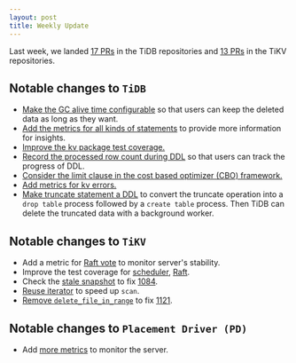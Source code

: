 ```yaml
---
layout: post
title: Weekly Update
---
```


Last week, we landed [17 PRs](https://github.com/pingcap/tidb/pulls?utf8=%E2%9C%93&q=is%3Apr%20is%3Amerged%20merged%3A2016-09-26..2016-09-30%20) in the TiDB repositories and [13 PRs](https://github.com/search?utf8=%E2%9C%93&q=repo%3Apingcap%2Ftikv+repo%3Apingcap%2Fpd+is%3Apr+is%3Amerged+merged%3A2016-09-26..2016-09-30&type=Issues&ref=searchresults) in the TiKV repositories.

## Notable changes to `TiDB`

+ [Make the GC alive time configurable](https://github.com/pingcap/tidb/pull/1754) so that users can keep the deleted data as long as they want.
+ [Add the metrics for all kinds of statements](https://github.com/pingcap/tidb/pull/1755) to provide more information for insights.
+ [Improve the kv package test coverage.](https://github.com/pingcap/tidb/pull/1758)
+ [Record the processed row count during DDL](https://github.com/pingcap/tidb/pull/1759) so that users can track the progress of DDL.
+ [Consider the limit clause in the cost based optimizer (CBO) framework.](https://github.com/pingcap/tidb/pull/1760)
+ [Add metrics for kv errors.](https://github.com/pingcap/tidb/pull/1765)
+ [Make truncate statement a DDL](https://github.com/pingcap/tidb/pull/1766) to convert the truncate operation into a `drop table` process followed by a `create table` process. Then TiDB can delete the truncated data with a background worker.

## Notable changes to `TiKV`

+ Add a metric for [Raft vote](https://github.com/pingcap/tikv/pull/1111) to monitor server's stability. 
+ Improve the test coverage for [scheduler](https://github.com/pingcap/tikv/pull/1113), [Raft](https://github.com/pingcap/tikv/pull/1117).
+ Check the [stale snapshot](https://github.com/pingcap/tikv/pull/1115) to fix [1084](https://github.com/pingcap/tikv/issues/1084).
+ [Reuse iterator](https://github.com/pingcap/tikv/pull/1116) to speed up `scan`.
+ [Remove `delete_file_in_range`](https://github.com/pingcap/tikv/pull/1124) to fix [1121](https://github.com/pingcap/tikv/issues/1121).

## Notable changes to `Placement Driver (PD)`

+ Add [more metrics](https://github.com/pingcap/pd/pull/330) to monitor the server.

